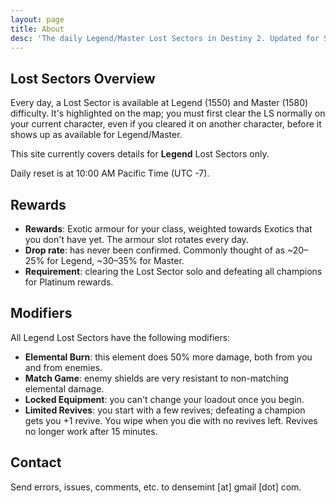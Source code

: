 ```yaml
---
layout: page
title: About
desc: 'The daily Legend/Master Lost Sectors in Destiny 2. Updated for Season 16: Season of the Risen.'
---
```


## Lost Sectors Overview 

Every day, a Lost Sector is available at Legend (1550) and Master (1580) difficulty. It's highlighted on the map; you must first clear the LS normally on your current character, even if you cleared it on another character, before it shows up as available for Legend/Master.

This site currently covers details for **Legend** Lost Sectors only.

Daily reset is at 10:00 AM Pacific Time (UTC -7).


## Rewards

- **Rewards**: Exotic armour for your class, weighted towards Exotics that you don't have yet. The armour slot rotates every day. 
- **Drop rate**: has never been confirmed. Commonly thought of as ~20–25% for Legend, ~30–35% for Master.
- **Requirement**: clearing the Lost Sector solo and defeating all champions for Platinum rewards.



## Modifiers

All Legend Lost Sectors have the following modifiers:

- **Elemental Burn**: this element does 50% more damage, both from you and from enemies.
- **Match Game**: enemy shields are very resistant to non-matching elemental damage.
- **Locked Equipment**: you can't change your loadout once you begin.
- **Limited Revives**: you start with a few revives; defeating a champion gets you +1 revive. You wipe when you die with no revives left. Revives no longer work after 15 minutes.



## Contact

Send errors, issues, comments, etc. to densemint [at] gmail [dot] com.